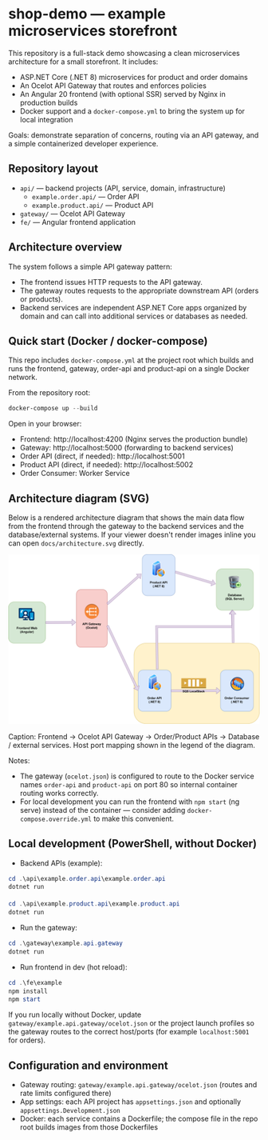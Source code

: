 # shop-demo — example microservices storefront

This repository is a full-stack demo showcasing a clean microservices architecture for a small storefront. It includes:

- ASP.NET Core (.NET 8) microservices for product and order domains
- An Ocelot API Gateway that routes and enforces policies
- An Angular 20 frontend (with optional SSR) served by Nginx in production builds
- Docker support and a `docker-compose.yml` to bring the system up for local integration

Goals: demonstrate separation of concerns, routing via an API gateway, and a simple containerized developer experience.

## Repository layout

- `api/` — backend projects (API, service, domain, infrastructure)
  - `example.order.api/` — Order API
  - `example.product.api/` — Product API
- `gateway/` — Ocelot API Gateway
- `fe/` — Angular frontend application

## Architecture overview

The system follows a simple API gateway pattern:

- The frontend issues HTTP requests to the API gateway.
- The gateway routes requests to the appropriate downstream API (orders or products).
- Backend services are independent ASP.NET Core apps organized by domain and can call into additional services or databases as needed.

## Quick start (Docker / docker-compose)

This repo includes `docker-compose.yml` at the project root which builds and runs the frontend, gateway, order-api and product-api on a single Docker network.

From the repository root:

```powershell
docker-compose up --build
```

Open in your browser:

- Frontend: http://localhost:4200 (Nginx serves the production bundle)
- Gateway: http://localhost:5000 (forwarding to backend services)
- Order API (direct, if needed): http://localhost:5001
- Product API (direct, if needed): http://localhost:5002
- Order Consumer: Worker Service

## Architecture diagram (SVG)

Below is a rendered architecture diagram that shows the main data flow from the frontend through the gateway to the backend services and the database/external systems. If your viewer doesn't render images inline you can open `docs/architecture.svg` directly.

![Architecture diagram](./docs/architecture.svg)

Caption: Frontend -> Ocelot API Gateway -> Order/Product APIs -> Database / external services. Host port mapping shown in the legend of the diagram.

Notes:

- The gateway (`ocelot.json`) is configured to route to the Docker service names `order-api` and `product-api` on port 80 so internal container routing works correctly.
- For local development you can run the frontend with `npm start` (ng serve) instead of the container — consider adding `docker-compose.override.yml` to make this convenient.

## Local development (PowerShell, without Docker)

- Backend APIs (example):

```powershell
cd .\api\example.order.api\example.order.api
dotnet run

cd .\api\example.product.api\example.product.api
dotnet run
```

- Run the gateway:

```powershell
cd .\gateway\example.api.gateway
dotnet run
```

- Run frontend in dev (hot reload):

```powershell
cd .\fe\example
npm install
npm start
```

If you run locally without Docker, update `gateway/example.api.gateway/ocelot.json` or the project launch profiles so the gateway routes to the correct host/ports (for example `localhost:5001` for orders).

## Configuration and environment

- Gateway routing: `gateway/example.api.gateway/ocelot.json` (routes and rate limits configured there)
- App settings: each API project has `appsettings.json` and optionally `appsettings.Development.json`
- Docker: each service contains a Dockerfile; the compose file in the repo root builds images from those Dockerfiles
